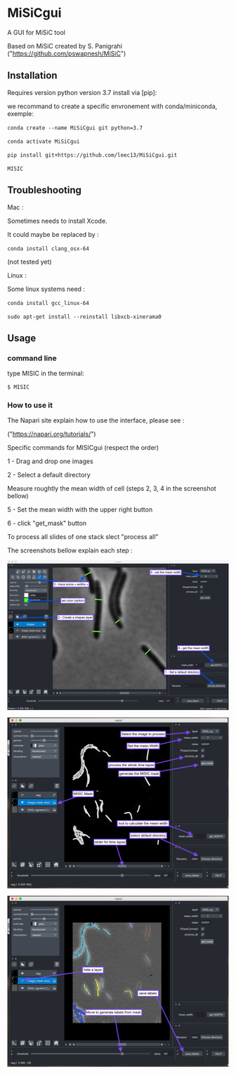 # MiSiCgui
A GUI for MiSiC tool

Based on MiSiC created by S. Panigrahi ("https://github.com/pswapnesh/MiSiC")

## Installation
Requires version python version 3.7 install via [pip]:

we recommand to create a specific envronement with conda/miniconda, exemple:

`conda create --name MiSiCgui git python=3.7`

`conda activate MiSiCgui`

`pip install git+https://github.com/leec13/MiSiCgui.git`

`MISIC`

## Troubleshooting

Mac : 

Sometimes needs to install Xcode.

It could maybe be replaced by :

`conda install clang_osx-64`

(not tested yet)

Linux :

Some linux systems need :

`conda install gcc_linux-64`

`sudo apt-get install --reinstall libxcb-xinerama0`

## Usage

### command line
type MISIC in the terminal:

```bash
$ MISIC
```

### How to use it
The Napari site explain how to use the interface, please see :

("https://napari.org/tutorials/")

Specific commands for MISICgui (respect the order)

1 - Drag and drop one images

2 - Select a default directory

Measure roughtly the mean width of cell (steps 2, 3, 4 in the screenshot bellow)

5 - Set the mean width with the upper right button

6 - click "get_mask" button

To process all slides of one stack slect "process all"

The screenshots bellow explain each step :

!['screen1.png'](./images/screen1.png)

!['screen2.png'](/images/screen2.png)

!['screen3.png'](./images/screen3.png)


